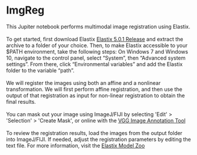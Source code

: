 # ImgReg
This Jupiter notebook performs multimodal image registration using Elastix.
<br>
<br>
To get started, first download Elastix [Elastix 5.0.1 Release](https://github.com/SuperElastix/elastix/releases/tag/5.0.1) and extract the archive to a folder of your choice. Then, to make Elastix accessible to your $PATH environment, take the following steps: On Windows 7 and Windows 10, navigate to the control panel, select “System”, then “Advanced system settings”. From there, click “Environmental variables” and add the Elastix folder to the variable “path”.
<br>
<br>
We will register the images using both an affine and a nonlinear transformation. We will first perform affine registration, and then use the output of that registration as input for non-linear registration to obtain the final results.
<br>
<br>
You can mask out your image using ImageJ/FIJI by selecting 'Edit' > 'Selection' > 'Create Mask', or online with the [VGG Image Annotation Tool](https://www.robots.ox.ac.uk/~vgg/software/via/) 
<br>
<br>
To review the registration results, load the images from the output folder into ImageJ/FIJI. If needed, adjust the registration parameters by editing the text file. For more information, visit the [Elastix Model Zoo](https://elastix.lumc.nl/modelzoo/) 


